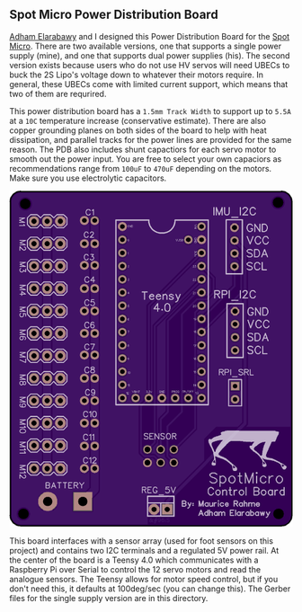 ## Spot Micro Power Distribution Board
[Adham Elarabawy](https://github.com/adham-elarabawy/OpenQuadruped/blob/master/README.md) and I designed this Power Distribution Board for the [Spot Micro](https://spotmicroai.readthedocs.io/en/latest/). There are two available versions, one that supports a single power supply (mine), and one that supports dual power supplies (his). The second version exists because users who do not use HV servos will need UBECs to buck the 2S Lipo's voltage down to whatever their motors require. In general, these UBECs come with limited current support, which means that two of them are requrired.

This power distribution board has a `1.5mm Track Width` to support up to `5.5A` at a `10C` temperature increase (conservative estimate). There are also copper grounding planes on both sides of the board to help with heat dissipation, and parallel tracks for the power lines are provided for the same reason. The PDB also includes shunt capactiors for each servo motor to smooth out the power input. You are free to select your own capaciors as recommendations range from `100uF` to `470uF` depending on the motors. Make sure you use electrolytic capacitors.

![PDB](pdb.png)


This board interfaces with a sensor array (used for foot sensors on this project) and contains two  I2C terminals and a regulated 5V power rail. At the center of the board is a Teensy 4.0 which communicates with a Raspberry Pi over Serial to control the 12 servo motors and read the analogue sensors. The Teensy allows for motor speed control, but if you don't need this, it defaults at 100deg/sec (you can change this). The Gerber files for the single supply version are in this directory.